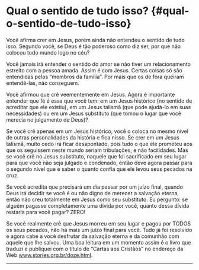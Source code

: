 # Qual o sentido de tudo isso? {#qual-o-sentido-de-tudo-isso}

Você afirma crer em Jesus, porém ainda não entendeu o sentido de tudo isso. Segundo você, se Deus é tão poderoso como diz ser, por que não colocou todo mundo logo no céu?

Você jamais irá entender o sentido do amor se não tiver um relacionamento estreito com a pessoa amada. Assim é com Jesus. Certas coisas só são entendidas pelos “membros da família”. Por mais que os de fora queiram entendê-las, não conseguem.

Você afirmou que crê veementemente em Jesus. Agora é importante entender que fé é essa que você tem: em um Jesus histórico (no sentido de acreditar que ele existiu), em um Jesus talismã (que pode ajudá-lo em suas necessidades) ou em um Jesus substituto (que tomou o lugar que você merecia no julgamento de Deus)?

Se você crê apenas em um Jesus histórico, você o coloca no mesmo nível de outras personalidades da história e fica nisso. Se crer em um Jesus talismã, muito cedo irá ficar desapontado, pois tudo o que ele prometeu aos que os seguissem neste mundo seriam tribulações, e não facilidades. Mas se você crê no Jesus substituto, naquele que foi sacrificado em seu lugar para que você não seja julgado e condenado, então deve agora passar para o segundo nível que é saber o quanto confia que ele levou seus pecados na cruz.

Se você acredita que precisará um dia passar por um juízo final, quando Deus irá decidir se você é ou não digno de merecer a salvação eterna, então não creu totalmente em Jesus como seu substituto. Eu pergunto: se alguém pagasse completamente uma dívida por você, quanto dessa dívida restaria para você pagar? ZERO!

Se você realmente crê que Jesus morreu em seu lugar e pagou por TODOS os seus pecados, não há mais um juízo final para você. Tudo já foi resolvido e agora cabe a você desfrutar da salvação eterna e da comunhão com aquele que lhe salvou. Uma boa leitura em um momento assim é o livro que traduzi e publiquei com o título de “Cartas aos Cristãos” no endereço da Web www.stories.org.br/doze.html.

*****